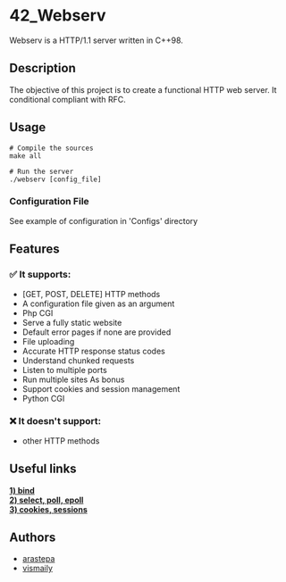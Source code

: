 # 42_Webserv

Webserv is a HTTP/1.1 server written in C++98.

## Description

The objective of this project is to create a functional HTTP web server.
It conditional compliant with RFC.

## Usage

```shell
# Compile the sources
make all
```
```shell
# Run the server
./webserv [config_file]
```

### Configuration File
See example of configuration in 'Configs' directory

## Features
### ✅ It supports:
* [GET, POST, DELETE] HTTP methods
* A configuration file given as an argument
* Php CGI
* Serve a fully static website
* Default error pages if none are provided
* File uploading
* Accurate HTTP response status codes
* Understand chunked requests
* Listen to multiple ports
* Run multiple sites
As bonus
* Support cookies and session management
* Python CGI

### ❌ It doesn't support:
* other HTTP methods

## Useful links
[__1) bind__](https://www.youtube.com/watch?v=059EKGJWilU) <br>
[__2) select, poll, epoll__](https://www.youtube.com/watch?v=CKgvjrDqriY) <br>
[__3) cookies, sessions__](https://www.youtube.com/watch?v=cpFfzE9eGT0)

## Authors

* [arastepa](https://github.com/arastepa)
* [vismaily](https://github.com/nenieiri)
